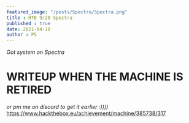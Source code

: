 ```yaml
---
featured_image: "/posts/Spectra/Spectra.png"
title : HTB 9/20 Spectra 
published : true
date: 2021-04-18
author : PS
---
```


*Got system on Spectra*
# WRITEUP WHEN THE MACHINE IS RETIRED
*or pm me on discord to get it earlier :))))* 
https://www.hackthebox.eu/achievement/machine/385738/317
